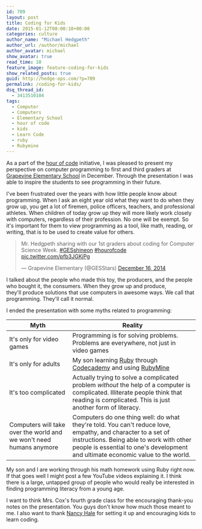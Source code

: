 ```yaml
---
id: 709
layout: post
title: Coding for Kids
date: 2015-01-12T08:00:18+00:00
categories: culture
author_name: "Michael Hedgpeth"
author_url: /author/michael
author_avatar: michael
show_avatar: true
read_time: 10
feature_image: feature-coding-for-kids 
show_related_posts: true 
guid: http://hedge-ops.com/?p=709
permalink: /coding-for-kids/
dsq_thread_id:
  - 3413510104
tags:
  - Computer
  - Computers
  - Elementary School
  - hour of code
  - kids
  - Learn Code
  - ruby
  - Rubymine
---
```

As a part of the [hour of code](http://hourofcode.com/us) initiative, I was pleased to present my perspective on computer programming to first and third graders at [Grapevine Elementary School](http://www.gcisd-k12.org/Domain/1675) in December. Through the presentation I was able to inspire the students to see programming in their future.<!--more-->

I've been frustrated over the years with how little people know about programming. When I ask an eight year old what they want to do when they grow up, you get a lot of firemen, police officers, teachers, and professional athletes. When children of today grow up they will more likely work closely with computers, regardless of their profession. No one will be exempt. So it's important for them to view programming as a tool, like math, reading, or writing, that is to be used to create value for others.

<blockquote class="twitter-tweet" lang="en">
  <p>
    Mr. Hedgpeth sharing with our 1st graders about coding for Computer Science Week. <a href="https://twitter.com/hashtag/GESshineon?src=hash">#GESshineon</a> <a href="https://twitter.com/hashtag/hourofcode?src=hash">#hourofcode</a> <a href="http://t.co/pfb3JGKjPg">pic.twitter.com/pfb3JGKjPg</a>
  </p>
  
  <p>
    — Grapevine Elementary (@GESStars) <a href="https://twitter.com/GESStars/status/544871858835697664">December 16, 2014</a>
  </p>
</blockquote>


  
I talked about the people who made this toy, the producers, and the people who bought it, the consumers. When they grow up and produce, they'll produce solutions that use computers in awesome ways. We call that programming. They'll call it normal.

I ended the presentation with some myths related to programming:


| Myth                                                                | Reality                                                                                                                                                                                                                                     |
|---------------------------------------------------------------------|---------------------------------------------------------------------------------------------------------------------------------------------------------------------------------------------------------------------------------------------|
| It's only for video games                                           | Programming is for solving problems. Problems are everywhere, not just in video games                                                                                                                                                       |
| It's only for adults                                                | My son learning [Ruby](https://www.ruby-lang.org/en/) through [Codecademy](http://www.codecademy.com/) and using [RubyMine](https://www.jetbrains.com/ruby/)                                                                                |
| It's too complicated                                                | Actually trying to solve a complicated problem _without_ the help of a computer is complicated. Illiterate people think that reading is complicated. This is just another form of literacy.                                                 |
| Computers will take over the world and we won't need humans anymore | Computers do one thing well: do what they're told. You can't reduce love, empathy, and character to a set of instructions. Being able to work with other people is essential to one's development and ultimate economic value to the world. |

My son and I are working through his math homework using Ruby right now. If that goes well I might post a few YouTube videos explaining it. I think there is a large, untapped group of people who would really be interested in finding programming literacy from a young age.

I want to think Mrs. Cox's fourth grade class for the encouraging thank-you notes on the presentation. You guys don't know how much those meant to me. I also want to thank [Nancy Hale](http://www.gcisd-k12.org/Domain/2938) for setting it up and encouraging kids to learn coding.